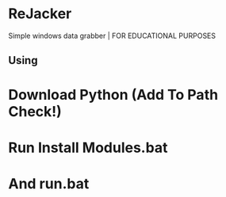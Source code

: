 # ReJacker
Simple windows data grabber | FOR EDUCATIONAL PURPOSES


## Using 

# Download Python (Add To Path Check!)

# Run Install Modules.bat

# And run.bat
